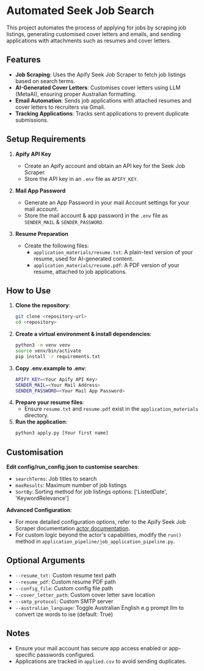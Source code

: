 # Automated Seek Job Search

This project automates the process of applying for jobs by scraping job listings, generating customised cover letters and emails, and sending applications with attachments such as resumes and cover letters.

## Features

- **Job Scraping**: Uses the Apify Seek Job Scraper to fetch job listings based on search terms.
- **AI-Generated Cover Letters**: Customises cover letters using LLM (MetaAI), ensuring proper Australian formatting.
- **Email Automation**: Sends job applications with attached resumes and cover letters to recruiters via Gmail.
- **Tracking Applications**: Tracks sent applications to prevent duplicate submissions.

## Setup Requirements

1. **Apify API Key**  
   - Create an Apify account and obtain an API key for the Seek Job Scraper.
   - Store the API key in an `.env` file as `APIFY_KEY`.

2. **Mail App Password**  
   - Generate an App Password in your mail Account settings for your mail account.
   - Store the mail account & app password in the `.env` file as `SENDER_MAIL` & `SENDER_PASSWORD`.

3. **Resume Preparation**  
   - Create the following files:
     - `application_materials/resume.txt`: A plain-text version of your resume, used for AI-generated content.
     - `application_materials/resume.pdf`: A PDF version of your resume, attached to job applications.

## How to Use

1. **Clone the repository**:  
   ```bash
   git clone <repository-url>
   cd <repository>
   ```
2. **Create a virtual environment & install dependencies**:
   ```bash
   python3 -m venv venv
   source venv/bin/activate
   pip install -r requirements.txt
   ```
3. **Copy .env.example to .env**:
    ```bash
    APIFY_KEY=<Your Apify API Key>
    SENDER_MAIL=<Your Mail Address>
    SENDER_PASSWORD=<Your Mail App Password>
    ```
4. **Prepare your resume files**:
    - Ensure `resume.txt` and `resume.pdf` exist in the `application_materials` directory.
5.
    **Run the application**:
    ```bash
    python3 apply.py [Your first name]
    ```

## Customisation
**Edit config/run_config.json to customise searches**:
 - `searchTerms`: Job titles to search
 - `maxResults`: Maximum number of job listings
 - `SortBy`: Sorting method for job listings options: ['ListedDate', 'KeywordRelevance']

**Advanced Configuration**:
 - For more detailed configuration options, refer to the Apify Seek Job Scraper documentation [actor documentation](https://apify.com/websift/seek-job-scraper).
 - For custom logic beyond the actor's capabilities, modify the `run()` method in `application_pipeline/job_application_pipeline.py`.

## Optional Arguments
 - `--resume_txt:` Custom resume text path
 - `--resume_pdf`: Custom resume PDF path
 - `--config_file`: Custom config file path
 - `--cover_letter_path`: Custom cover letter save location
 - `--smtp_protocol`: Custom SMTP server
 - `--australian_language`: Toggle Australian English e.g prompt llm to convert ize words to ise (default: True)

## Notes
- Ensure your mail account has secure app access enabled or app-specific passwords configured.
- Applications are tracked in `applied.csv` to avoid sending duplicates.